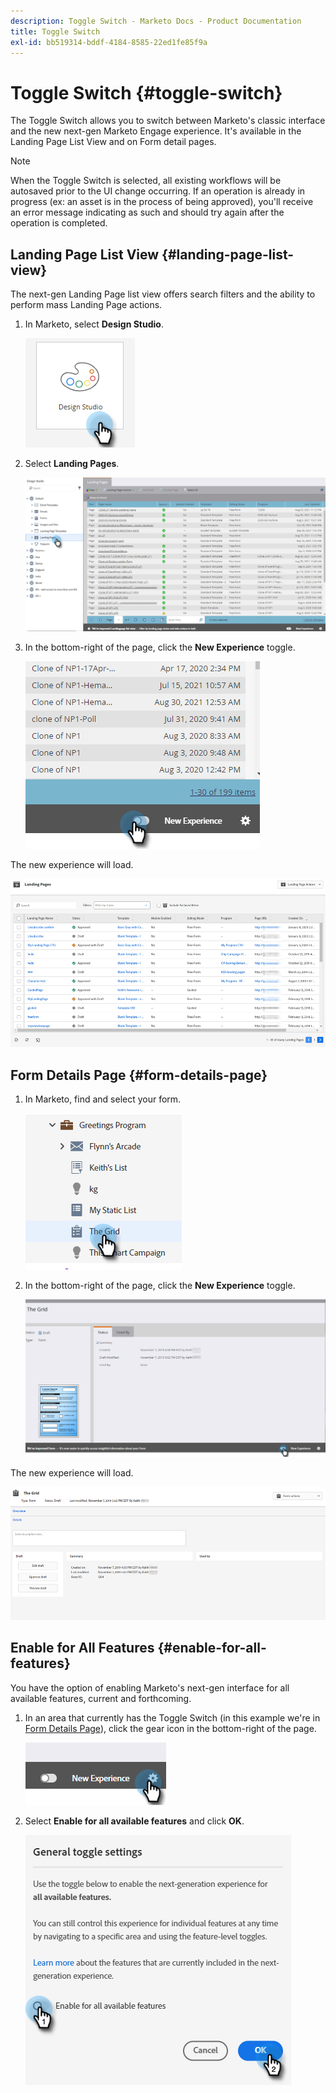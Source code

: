 ```yaml
---
description: Toggle Switch - Marketo Docs - Product Documentation
title: Toggle Switch
exl-id: bb519314-bddf-4184-8585-22ed1fe85f9a
---
```

# Toggle Switch {#toggle-switch}

The Toggle Switch allows you to switch between Marketo's classic interface and the new next-gen Marketo Engage experience. It's available in the Landing Page List View and on Form detail pages.

>[!NOTE]
>
>When the Toggle Switch is selected, all existing workflows will be autosaved prior to the UI change occurring. If an operation is already in progress (ex: an asset is in the process of being approved), you'll receive an error message indicating as such and should try again after the operation is completed.

## Landing Page List View {#landing-page-list-view}

The next-gen Landing Page list view offers search filters and the ability to perform mass Landing Page actions.

1. In Marketo, select **Design Studio**.

   ![](assets/toggle-switch-1.png)

1. Select **Landing Pages**.

   ![](assets/toggle-switch-2.png)

1. In the bottom-right of the page, click the **New Experience** toggle.

   ![](assets/toggle-switch-3.png)

The new experience will load.

   ![](assets/toggle-switch-4.png)

## Form Details Page {#form-details-page}

1. In Marketo, find and select your form.

   ![](assets/toggle-switch-8.png)

1. In the bottom-right of the page, click the **New Experience** toggle.

   ![](assets/toggle-switch-9.png)

The new experience will load.

   ![](assets/toggle-switch-10.png)

## Enable for All Features {#enable-for-all-features}

You have the option of enabling Marketo's next-gen interface for all available features, current and forthcoming.

1. In an area that currently has the Toggle Switch (in this example we're in [Form Details Page](#form-details-page)), click the gear icon in the bottom-right of the page.

   ![](assets/toggle-switch-11.png)

1. Select **Enable for all available features** and click **OK**.

   ![](assets/toggle-switch-12.png)
